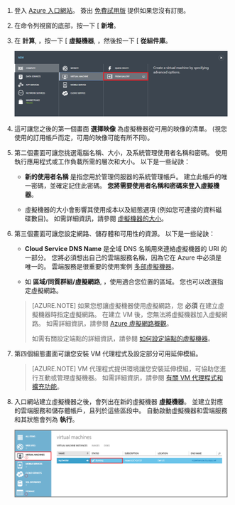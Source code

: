 1. 登入 [Azure 入口網站](http://manage.windowsazure.com)。 簽出 [免費試用版](http://azure.microsoft.com/pricing/free-trial/) 提供如果您沒有訂閱。

2. 在命令列視窗的底部，按一下 [ **新增**。

3. 在 **計算**, ，按一下 [ **虛擬機器**, ，然後按一下 [ **從組件庫**。

    ![瀏覽命令列中的來源資源庫](./media/virtual-machines-create-WindowsVM/fromgallery.png)

4. 這可讓您之後的第一個畫面 **選擇映像** 為虛擬機器從可用的映像的清單。 (視您使用的訂用帳戶而定，可用的映像可能有所不同)。

5. 第二個畫面可讓您挑選電腦名稱、大小，及系統管理使用者名稱和密碼。 使用執行應用程式或工作負載所需的層次和大小。 以下是一些祕訣：

    - **新的使用者名稱** 是指您用於管理伺服器的系統管理帳戶。 建立此帳戶的唯一密碼，並確定記住此密碼。 **您將需要使用者名稱和密碼來登入虛擬機器**。

    - 虛擬機器的大小會影響其使用成本以及組態選項 (例如您可連接的資料磁碟數目)。 如需詳細資訊，請參閱 [虛擬機器的大小](../articles/virtual-machines-size-specs.md)。

6. 第三個畫面可讓您設定網路、儲存體和可用性的資源。 以下是一些祕訣：

    -  **Cloud Service DNS Name** 是全域 DNS 名稱用來連絡虛擬機器的 URI 的一部分。 您將必須想出自己的雲端服務名稱，因為它在 Azure 中必須是唯一的。 雲端服務是很重要的使用案例 [多部虛擬機器](../articles/cloud-services-connect-virtual-machine.md)。

    - 如 **區域/同質群組/虛擬網路**, ，使用適合您位置的區域。 您也可以改選指定虛擬網路。

    >[AZURE.NOTE] 如果您想讓虛擬機器使用虛擬網路，您 **必須** 在建立虛擬機器時指定虛擬網路。 在建立 VM 後，您無法將虛擬機器加入虛擬網路。 如需詳細資訊，請參閱 [Azure 虛擬網路概觀](virtual-networks-overview.md)。
    >
    > 如需有關設定端點的詳細資訊，請參閱 [如何設定端點的虛擬機器](../articles/virtual-machines-set-up-endpoints.md)。

7. 第四個組態畫面可讓您安裝 VM 代理程式及設定部分可用延伸模組。

    >[AZURE.NOTE] VM 代理程式提供環境讓您安裝延伸模組，可協助您進行互動或管理虛擬機器。 如需詳細資訊，請參閱 [有關 VM 代理程式和擴充功能](virtual-machines-extensions-agent-about.md)。  

8. 入口網站建立虛擬機器之後，會列出在新的虛擬機器 **虛擬機器**。 並建立對應的雲端服務和儲存體帳戶，且列於這些區段中。 自動啟動虛擬機器和雲端服務和其狀態會列為 **執行**。

    ![設定 VM 代理程式和需擬機器端點](./media/virtual-machines-create-WindowsVM/vmcreated.png)


